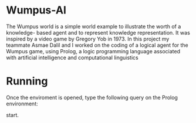 # Wumpus-AI
The Wumpus world is a simple world example to illustrate the worth of a knowledge-
based agent and to represent knowledge representation. It was inspired by a video
   game
by Gregory Yob in 1973.
 In this project my teammate Asmae Dalil and I worked on the coding of a logical
agent for the Wumpus game, using Prolog, a logic programming language associated
  with artificial intelligence and computational linguistics
  
  
  
# Running

Once the enviroment is opened, type the following query on the Prolog environment:

start.


